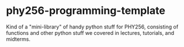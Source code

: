 # phy256-programming-template
Kind of a "mini-library" of handy python stuff for PHY256, consisting of functions and other python stuff we covered in lectures, tutorials, and midterms.
